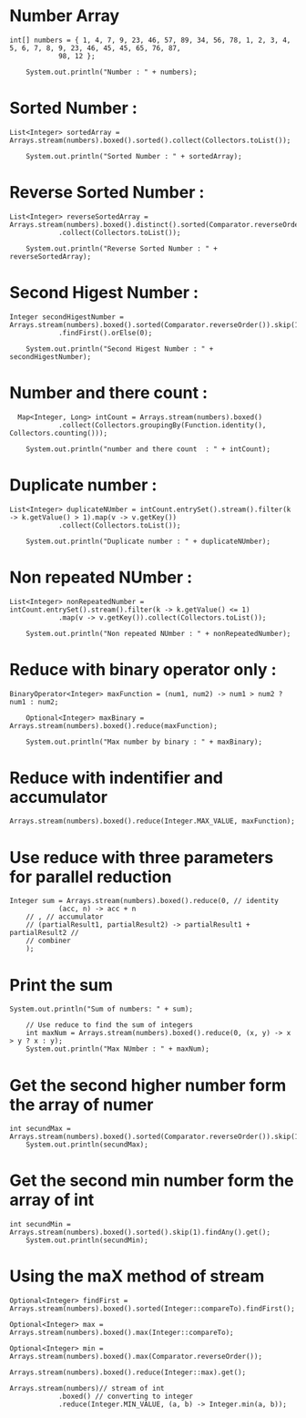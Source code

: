 # Number  Array 
    int[] numbers = { 1, 4, 7, 9, 23, 46, 57, 89, 34, 56, 78, 1, 2, 3, 4, 5, 6, 7, 8, 9, 23, 46, 45, 45, 65, 76, 87,
				98, 12 };

		System.out.println("Number : " + numbers);
# Sorted Number :
    List<Integer> sortedArray = Arrays.stream(numbers).boxed().sorted().collect(Collectors.toList());

		System.out.println("Sorted Number : " + sortedArray);
# Reverse Sorted Number : 
    List<Integer> reverseSortedArray = Arrays.stream(numbers).boxed().distinct().sorted(Comparator.reverseOrder())
				.collect(Collectors.toList());

		System.out.println("Reverse Sorted Number : " + reverseSortedArray);
# Second Higest Number :
    
    Integer secondHigestNumber = Arrays.stream(numbers).boxed().sorted(Comparator.reverseOrder()).skip(1)
				.findFirst().orElse(0);

		System.out.println("Second Higest Number : " + secondHigestNumber);

# Number and there count :
      
      Map<Integer, Long> intCount = Arrays.stream(numbers).boxed()
				.collect(Collectors.groupingBy(Function.identity(), Collectors.counting()));

		System.out.println("number and there count  : " + intCount);

# Duplicate number :
    
    List<Integer> duplicateNUmber = intCount.entrySet().stream().filter(k -> k.getValue() > 1).map(v -> v.getKey())
				.collect(Collectors.toList());

		System.out.println("Duplicate number : " + duplicateNUmber);

# Non repeated NUmber :
    List<Integer> nonRepeatedNumber = intCount.entrySet().stream().filter(k -> k.getValue() <= 1)
				.map(v -> v.getKey()).collect(Collectors.toList());

		System.out.println("Non repeated NUmber : " + nonRepeatedNumber);

# Reduce with binary operator only :

    BinaryOperator<Integer> maxFunction = (num1, num2) -> num1 > num2 ? num1 : num2;

		Optional<Integer> maxBinary = Arrays.stream(numbers).boxed().reduce(maxFunction);

		System.out.println("Max number by binary : " + maxBinary);

# Reduce with indentifier and accumulator
	Arrays.stream(numbers).boxed().reduce(Integer.MAX_VALUE, maxFunction);

# Use reduce with three parameters for parallel reduction
	Integer sum = Arrays.stream(numbers).boxed().reduce(0, // identity
				(acc, n) -> acc + n
		// , // accumulator
		// (partialResult1, partialResult2) -> partialResult1 + partialResult2 //
		// combiner
		);

# Print the sum
	System.out.println("Sum of numbers: " + sum);

		// Use reduce to find the sum of integers
		int maxNum = Arrays.stream(numbers).boxed().reduce(0, (x, y) -> x > y ? x : y);
		System.out.println("Max NUmber : " + maxNum);

# Get the second higher number form the array of numer
	int secundMax = Arrays.stream(numbers).boxed().sorted(Comparator.reverseOrder()).skip(1).findAny().get();
		System.out.println(secundMax);

# Get the second min number form the array of int
	int secundMin = Arrays.stream(numbers).boxed().sorted().skip(1).findAny().get();
		System.out.println(secundMin);

# Using the maX method of stream
	Optional<Integer> findFirst = Arrays.stream(numbers).boxed().sorted(Integer::compareTo).findFirst();

	Optional<Integer> max = Arrays.stream(numbers).boxed().max(Integer::compareTo);

	Optional<Integer> min = Arrays.stream(numbers).boxed().max(Comparator.reverseOrder());

	Arrays.stream(numbers).boxed().reduce(Integer::max).get();

	Arrays.stream(numbers)// stream of int
				.boxed() // converting to integer
				.reduce(Integer.MIN_VALUE, (a, b) -> Integer.min(a, b));
